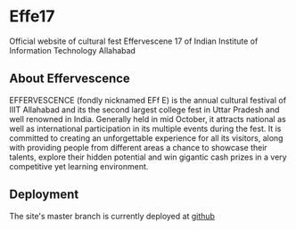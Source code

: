 # Effe17
Official website of cultural fest Effervescene 17 of Indian Institute of Information Technology Allahabad

## About Effervescence 
EFFERVESCENCE (fondly nicknamed EFf E) is the annual cultural festival of IIIT Allahabad and its the second largest college fest in Uttar Pradesh and well renowned in India. Generally held in mid October, it attracts national as well as international participation in its multiple events during the fest. It is committed to creating an unforgettable experience for all its visitors, along with providing people from different areas a chance to showcase their talents, explore their hidden potential and win gigantic cash prizes in a very competitive yet learning environment. 

## Deployment

The site's master branch is currently deployed at [github](https://cosmiccoder96.github.io/Effe17)


